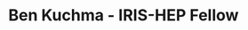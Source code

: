 ---
layout: fellow
pagetype: fellow
shortname: Benzillaist
permalink: /fellows/Benzillaist.html
fellow-name: Ben Kuchma
title: Ben Kuchma - IRIS-HEP Fellow
active: False
dates:
  start: 2022-05-16
  end: 2022-08-26
photo: /assets/images/team/fellows-2022/Ben-Kuchma.jpg
institution: University of Massachusetts - Amherst
e-mail: benkuchma@gmail.com
project_title: Algorithms for electron reconstruction in a Muon Collider
project_goal: >
    Muon colliders offer a resource efficient way to continue to conduct experiments science due to
    their (relatively) small size. These collider do bring up some immediate concerns such as the
    decay of muons into a large number of electrons inside of the accelerator loop. These electrons
    pose a challenge for detectors due to multiple scattering and bremsstrahlung effects which cause
    the electons to look like other particles. My project involves tweaking of input variables and
    modification of the ACTS portion of the iLCSoft software and analyzing the output in order to
    provide accurate and precise detection of elections.
mentors:
  - Simone Pagan Griso (Lawrence Berkeley National Laboratory)
  - Sergo Jindariani (Fermilab)

proposal: /assets/pdf/fellows-2022/023-proposal-Ben-Kuchma.pdf
presentations:
- title: Reconstruction algorithms dealing with electrons
  date: 2022-09-14
  url: https://indico.cern.ch/event/1195270/contributions/5043773/attachments/2507801/4309579/IRIS-HEP%20final%20presentation_%20Ben%20Kuchma.pdf
  meeting: IRIS-HEP Topical Meetings
  meetingurl: https://indico.cern.ch/event/1195270/
  recordingurl: https://youtu.be/leIV_gRetHU
  focus-area: IA
current_status:
github-username: Benzillaist
linkedin-profile: https://www.linkedin.com/in/benjamin-kuchma-3b2019142
---